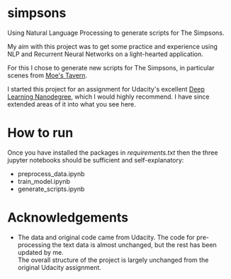# simpsons
Using Natural Language Processing to generate scripts for The Simpsons.

My aim with this project was to get some practice and experience using NLP 
and Recurrent Neural Networks on a light-hearted application.

For this I chose to generate new scripts for The Simpsons, in particular 
scenes from [Moe's Tavern](https://simpsonswiki.com/wiki/Moe's_Tavern).

I started this project for an assignment for Udacity's excellent [Deep 
Learning Nanodegree](https://www.udacity.com/course/deep-learning-nanodegree--nd101),
 which I would highly recommend.  I have since extended areas of it into 
 what you see here.
 
# How to run
Once you have installed the packages in _requirements.txt_ then the three 
jupyter notebooks should be sufficient and self-explanatory:
- preprocess_data.ipynb
- train_model.ipynb
- generate_scripts.ipynb

# Acknowledgements
- The data and original code came from Udacity.  The code for pre-processing
 the text data is almost unchanged, but the rest has been updated by me.  
 The overall structure of the project is largely unchanged from the original
  Udacity assignment.
